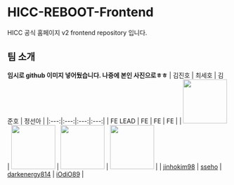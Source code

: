 # HICC-REBOOT-Frontend
HICC 공식 홈페이지 v2 frontend repository 입니다.

## 팀 소개

**임시로 github 이미지 넣어뒀습니다. 나중에 본인 사진으로ㅎㅎ**
| 김진호 | 최세호 | 김준호 | 정선아 |
|:---:|:---:|:---:|:---:|
| FE LEAD | FE | FE | FE |
| <image src="https://avatars.githubusercontent.com/u/81083461?v=4" width="100" /> | <image src="https://avatars.githubusercontent.com/u/96410921?v=4" width="100" /> | <image src="https://avatars.githubusercontent.com/u/79552567?v=4" width="100" /> | <image src="https://avatars.githubusercontent.com/u/117376841?v=4" width="100" /> |
| [jinhokim98](https://github.com/jinhokim98) | [sseho](https://github.com/sseho) | [darkenergy814](https://github.com/darkenergy814) | [iOdiO89](https://github.com/iOdiO89) |

